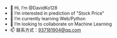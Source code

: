 - 👋 Hi, I’m @DavidKo128
- 👀 I’m interested in prediction of "Stock Price"
- 🌱 I’m currently learning Web/Python
- 💞️ I’m looking to collaborate on Machine Learning
- 📫 联系方式：937181904@qq.com

<!---
DavidKo128/DavidKo128 is a ✨ special ✨ repository because its `README.md` (this file) appears on your GitHub profile.
You can click the Preview link to take a look at your changes.
--->

